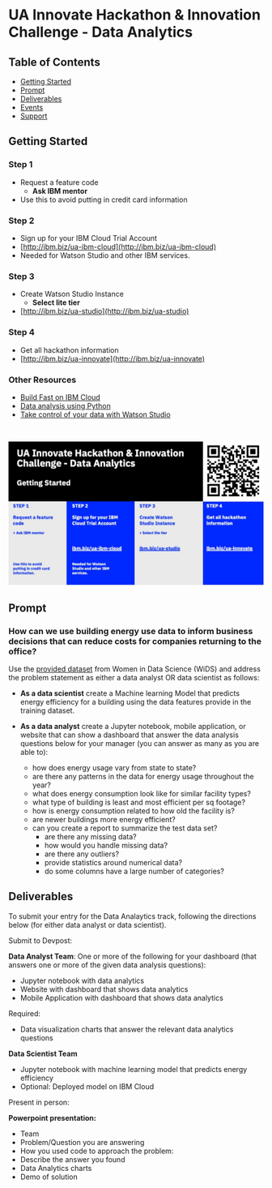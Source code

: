 # UA Innovate Hackathon & Innovation Challenge - Data Analytics


## Table of Contents
- [Getting Started](https://github.com/upkarlidder/ua-innovate/blob/main/README.md#getting-started)
- [Prompt](https://github.com/upkarlidder/ua-innovate/blob/main/README.md#prompt)
- [Deliverables]()
- [Events]()
- [Support]()

## Getting Started

### Step 1
- Request a feature code
   - **Ask IBM mentor**
- Use this to avoid putting in credit card information

### Step 2
- Sign up for your IBM Cloud Trial Account
- [http://ibm.biz/ua-ibm-cloud](http://ibm.biz/ua-ibm-cloud)
- Needed for Watson Studio and other IBM services.


### Step 3
- Create Watson Studio Instance
    - **Select lite tier**
- [http://ibm.biz/ua-studio](http://ibm.biz/ua-studio)

### Step 4
- Get all hackathon information
- [http://ibm.biz/ua-innovate](http://ibm.biz/ua-innovate)

### Other Resources
- [Build Fast on IBM Cloud](https://github.com/upkarlidder/ibmhacks)
- [Data analysis using Python](https://developer.ibm.com/learningpaths/data-analysis-using-python/)
- [Take control of your data with Watson Studio](https://developer.ibm.com/learningpaths/get-started-watson-studio/)

<br />

![Getting started with IBM Cloud](assets/ua-innovate-registration.jpg)

## Prompt

### How can we use building energy use data to inform business decisions that can reduce costs for companies returning to the office? 

Use the [provided dataset](https://github.com/upkarlidder/ua-innovate/tree/main/dataset) from Women in Data Science (WiDS) and address the problem statement as either a data analyst OR data scientist as follows:
-	**As a data scientist** create a Machine learning Model that predicts energy efficiency for a building using the data features provide in the training dataset.

- **As a data analyst** create a Jupyter notebook, mobile application, or website that can show a dashboard that answer the  data analysis questions below for your manager (you can answer as many as you are able to):
   - how does energy usage vary from state to state?
   - are there any patterns in the data for energy usage throughout the year?
   - what does energy consumption look like for similar facility types?
   - what type of building is least and most efficient per sq footage?
   - how is energy consumption related to how old the facility is?
   - are newer buildings more energy efficient?
   - can you create a report to summarize the test data set?
      - are there any missing data?
      - how would you handle missing data?
      - are there any outliers?
      - provide statistics around numerical data?
      - do some columns have a large number of categories?


## Deliverables

To submit your entry for the Data Analaytics track, following the directions below (for either data analyst or data scientist).

Submit to Devpost:

**Data Analyst Team**:
One or more of the following for your dashboard (that answers one or more of the given data analysis questions):
- Jupyter notebook with data analytics 
- Website with dashboard that shows data analytics
- Mobile Application with dashboard that shows data analytics

Required:
- Data visualization charts that answer the relevant data analytics questions

**Data Scientist Team**
- Jupyter notebook with machine learning model that predicts energy efficiency
- Optional: Deployed model on IBM Cloud

Present in person: 

**Powerpoint presentation:**
-	Team
-	Problem/Question you are answering
-	How you used code to approach the problem:
-	Describe the answer you found
-	Data Analytics charts
-	Demo of solution
